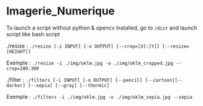 # Imagerie_Numerique

To launch a script without python & opencv installed, go to `/dist` and launch script like bash script

./resize : `./resize [-i INPUT] [-o OUTPUT] [--crop=[X]:[Y]] [--resize=[HEIGHT]]`

Exemple : `./resize -i ./img/oklm.jpg -o ./img/oklm_cropped.jpg --crop=280:300`


./filter : `./filters [-i INPUT] [-o OUTPUT] [--pencil] [--cartoon][--darker] [--sepia] [--gray] [--thermic]`

Exemple : `./filters -i ./img/oklm.jpg -o ./img/oklm_sepia.jpg --sepia`


